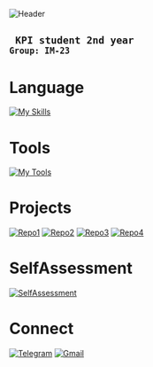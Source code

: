 ![Header](https://github.com/qrqwqeqt/qrqwqeqt/blob/main/header.gif)


## <code> KPI student 2nd year <code>Group: IM-23</code></code>

# Language
[![My Skills](https://skillicons.dev/icons?i=python,html,css,nodejs&theme=light)](https://skillicons.dev)
# Tools
[![My Tools](https://skillicons.dev/icons?i=git,github,godot,sqlite,notion,linux,blender&theme=light)](https://skillicons.dev)


# Projects
 [![Repo1](<https://img.shields.io/badge/HeroDB-000000?style=flat&logo=github&logoColor=white&logoSize=amg">)](https://github.com/qrqwqeqt/heroDatabase) [![Repo2](<https://img.shields.io/badge/VoiceAssistant-000000?style=flat&logo=github&logoColor=white&logoSize=amg">)](https://github.com/qrqwqeqt/VoiceAssistant) [![Repo3](<https://img.shields.io/badge/PlaceApi-000000?style=flat&logo=github&logoColor=white&logoSize=amg">)](https://github.com/qrqwqeqt/PlacesApi) [![Repo4](<https://img.shields.io/badge/Parser-000000?style=flat&logo=github&logoColor=white&logoSize=amg">)](https://github.com/qrqwqeqt/MTRPZ)
# SelfAssessment

[![SelfAssessment](<https://img.shields.io/badge/SelfAssessment-000000?style=flat&logo=github&logoColor=white&logoSize=amg">)](https://github.com/qrqwqeqt/SelfAssessment)

# Connect

[![Telegram](<https://img.shields.io/badge/Telegram-2CA5E0?style=flat&logo=telegram&logoColor=white&logoSize=amg">)](https://t.me/qrqwqeqt) [![Gmail](<https://img.shields.io/badge/Gmail-595959?style=flat&logo=gmail&&logoSize=amg">)](mailto:bryuhov.arseniy@lll.kpi.ua)